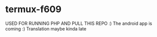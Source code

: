 # termux-f609
USED FOR RUNNING PHP AND PULL THIS REPO :)
The android app is coming :)
Translation maybe kinda late